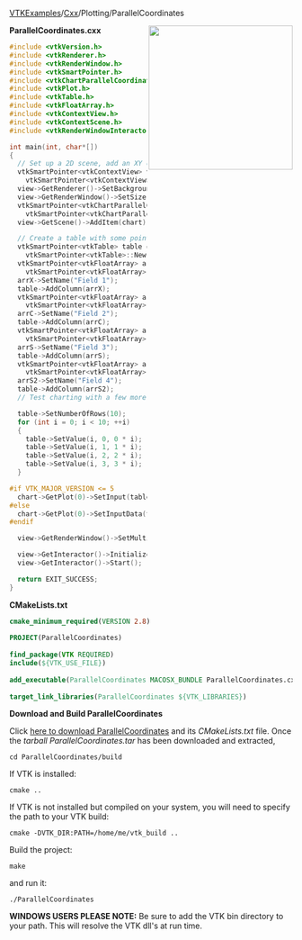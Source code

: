 [VTKExamples](/home/)/[Cxx](/Cxx)/Plotting/ParallelCoordinates

<img align="right" src="https://github.com/lorensen/VTKExamples/blob/gh-pages/Testing/Baseline/Plotting/TestParallelCoordinates.png?raw=true" width="256" />

**ParallelCoordinates.cxx**
```c++
#include <vtkVersion.h>
#include <vtkRenderer.h>
#include <vtkRenderWindow.h>
#include <vtkSmartPointer.h>
#include <vtkChartParallelCoordinates.h>
#include <vtkPlot.h>
#include <vtkTable.h>
#include <vtkFloatArray.h>
#include <vtkContextView.h>
#include <vtkContextScene.h>
#include <vtkRenderWindowInteractor.h>

int main(int, char*[])
{
  // Set up a 2D scene, add an XY chart to it
  vtkSmartPointer<vtkContextView> view =
    vtkSmartPointer<vtkContextView>::New();
  view->GetRenderer()->SetBackground(.2, .3, .4);
  view->GetRenderWindow()->SetSize(800, 600);
  vtkSmartPointer<vtkChartParallelCoordinates> chart =
    vtkSmartPointer<vtkChartParallelCoordinates>::New();
  view->GetScene()->AddItem(chart);

  // Create a table with some points in it...
  vtkSmartPointer<vtkTable> table =
    vtkSmartPointer<vtkTable>::New();
  vtkSmartPointer<vtkFloatArray> arrX =
    vtkSmartPointer<vtkFloatArray>::New();
  arrX->SetName("Field 1");
  table->AddColumn(arrX);
  vtkSmartPointer<vtkFloatArray> arrC =
    vtkSmartPointer<vtkFloatArray>::New();
  arrC->SetName("Field 2");
  table->AddColumn(arrC);
  vtkSmartPointer<vtkFloatArray> arrS =
    vtkSmartPointer<vtkFloatArray>::New();
  arrS->SetName("Field 3");
  table->AddColumn(arrS);
  vtkSmartPointer<vtkFloatArray> arrS2 =
    vtkSmartPointer<vtkFloatArray>::New();
  arrS2->SetName("Field 4");
  table->AddColumn(arrS2);
  // Test charting with a few more points...

  table->SetNumberOfRows(10);
  for (int i = 0; i < 10; ++i)
  {
    table->SetValue(i, 0, 0 * i);
    table->SetValue(i, 1, 1 * i);
    table->SetValue(i, 2, 2 * i);
    table->SetValue(i, 3, 3 * i);
  }

#if VTK_MAJOR_VERSION <= 5
  chart->GetPlot(0)->SetInput(table);
#else
  chart->GetPlot(0)->SetInputData(table);
#endif

  view->GetRenderWindow()->SetMultiSamples(0);

  view->GetInteractor()->Initialize();
  view->GetInteractor()->Start();

  return EXIT_SUCCESS;
}
```
**CMakeLists.txt**
```cmake
cmake_minimum_required(VERSION 2.8)
 
PROJECT(ParallelCoordinates)
 
find_package(VTK REQUIRED)
include(${VTK_USE_FILE})
 
add_executable(ParallelCoordinates MACOSX_BUNDLE ParallelCoordinates.cxx)
 
target_link_libraries(ParallelCoordinates ${VTK_LIBRARIES})
```

**Download and Build ParallelCoordinates**

Click [here to download ParallelCoordinates](https://github.com/lorensen/VTKWikiExamplesTarballs/raw/master/ParallelCoordinates.tar) and its *CMakeLists.txt* file.
Once the *tarball ParallelCoordinates.tar* has been downloaded and extracted,
```
cd ParallelCoordinates/build 
```
If VTK is installed:
```
cmake ..
```
If VTK is not installed but compiled on your system, you will need to specify the path to your VTK build:
```
cmake -DVTK_DIR:PATH=/home/me/vtk_build ..
```
Build the project:
```
make
```
and run it:
```
./ParallelCoordinates
```
**WINDOWS USERS PLEASE NOTE:** Be sure to add the VTK bin directory to your path. This will resolve the VTK dll's at run time.

